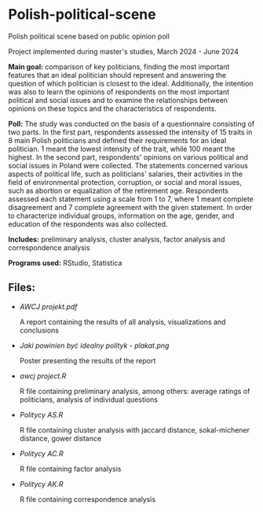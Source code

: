 # Polish-political-scene
Polish political scene based on public opinion poll

Project implemented during master's studies, March 2024 - June 2024

**Main goal:** comparison of key politicians, finding the most important features that an ideal politician should represent and answering the question of which politician is closest to the ideal. Additionally, the intention was also to learn the opinions of respondents on the most important political and social issues and to examine the relationships between opinions on these topics and the characteristics of respondents.

**Poll:** The study was conducted on the basis of a questionnaire consisting of two parts. In the first part, respondents assessed the intensity of 15 traits in 8 main Polish politicians and defined their requirements for an ideal politician. 1 meant the lowest intensity of the trait, while 100 meant the highest. In the second part, respondents' opinions on various political and social issues in Poland were collected. The statements concerned various aspects of political life, such as politicians' salaries, their activities in the field of environmental protection, corruption, or social and moral issues, such as abortion or equalization of the retirement age. Respondents assessed each statement using a scale from 1 to 7, where 1 meant complete disagreement and 7 complete agreement with the given statement. In order to characterize individual groups, information on the age, gender, and education of the respondents was also collected.

**Includes:** preliminary analysis, cluster analysis, factor analysis and correspondence analysis

**Programs used:** RStudio, Statistica

## Files:

- *AWCJ projekt.pdf*
  
  A report containing the results of all analysis, visualizations and conclusions

- *Jaki powinien być idealny polityk - plakat.png*
  
  Poster presenting the results of the report

- *awcj project.R*
  
  R file containing preliminary analysis, among others: average ratings of politicians, analysis of individual questions

- *Politycy AS.R*
  
  R file containing cluster analysis with jaccard distance, sokal-michener distance, gower distance

- *Politycy AC.R*
  
  R file containing factor analysis 

- *Politycy AK.R*
  
  R file containing correspondence analysis
